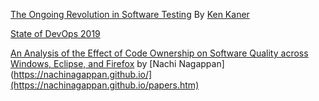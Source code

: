 [The Ongoing Revolution in Software Testing](http://www.kaner.com/pdfs/TheOngoingRevolution.pdf) By [Ken Kaner](http://kaner.com/?page_id=5)

[State of DevOps 2019](https://services.google.com/fh/files/misc/state-of-devops-2019.pdf)

[An Analysis of the Effect of Code Ownership on Software Quality across Windows, Eclipse, and Firefox](https://www.microsoft.com/en-us/research/publication/an-analysis-of-the-effect-of-code-ownership-on-software-quality-across-windows-eclipse-and-firefox/) by [Nachi Nagappan](https://nachinagappan.github.io/](https://nachinagappan.github.io/papers.htm)

